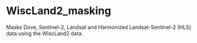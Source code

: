 # WiscLand2_masking

Masks Dove, Sentinel-2, Landsat and Harmonized Landsat-Sentinel-2 (HLS) data using the WiscLand2 data.
